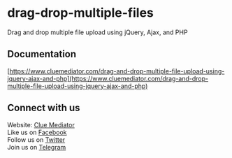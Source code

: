 # drag-drop-multiple-files
Drag and drop multiple file upload using jQuery, Ajax, and PHP

## Documentation

[https://www.cluemediator.com/drag-and-drop-multiple-file-upload-using-jquery-ajax-and-php](https://www.cluemediator.com/drag-and-drop-multiple-file-upload-using-jquery-ajax-and-php)

## Connect with us

Website: [Clue Mediator](https://www.cluemediator.com)  
Like us on [Facebook](https://www.facebook.com/thecluemediator)  
Follow us on [Twitter](https://twitter.com/cluemediator)  
Join us on [Telegram](https://t.me/cluemediator)
